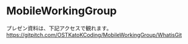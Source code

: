 # MobileWorkingGroup

プレゼン資料は、下記アクセスで観れます。
https://gitpitch.com/OSTKatoKCoding/MobileWorkingGroup/WhatisGit
